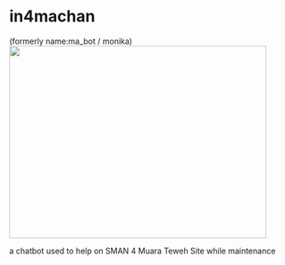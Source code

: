 # in4machan

(formerly name:ma_bot / monika)
<img src="ma.png" width="460" height="345">

a chatbot used to help on SMAN 4 Muara Teweh Site while maintenance
